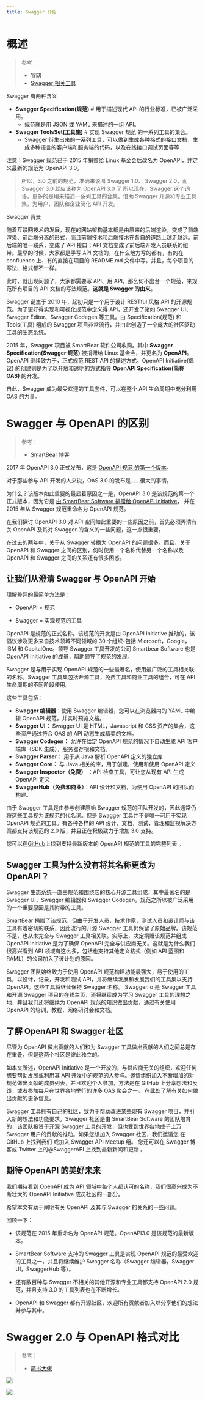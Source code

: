 ```yaml
---
title: Swagger 介绍
---
```


# 概述

> 参考：
> 
> - [官网](https://swagger.io/)
> - [Swagger 相关工具](https://swagger.io/tools/open-source/open-source-integrations/)

Swagger 有两种含义

- **Swagger Specification(规范)** # 用于描述现代 API 的行业标准，已被广泛采用。
  - 规范就是用 JSON 或 YAML 来描述的一组 API。
- **Swagger ToolsSet(工具集)** # 实现 Swagger 规范 的一系列工具的集合。
  - Swagger 衍生出来的一系列工具，可以做到生成各种格式的接口文档，生成多种语言的客户端和服务端的代码，以及在线接口调试页面等等

注意：Swagger 规范已于 2015 年捐赠给 Linux 基金会后改名为 OpenAPI，并定义最新的规范为 OpenAPI 3.0。

> 所以，3.0 之前的规范，准确来说叫 Swagger 1.0、 Swagger 2.0，而 Swagger 3.0 就应该称为 OpenAPI 3.0 了
> 所以现在，Swagger 这个词语，更多的是用来描述一系列工具的合集。借助 Swagger 开源和专业工具集，为用户，团队和企业简化 API 开发。

Swagger 背景

随着互联网技术的发展，现在的网站架构基本都是由原来的后端渲染，变成了前端渲染、前后端分离的形式，而且前端技术和后端技术在各自的道路上越走越远。前后端的唯一联系，变成了 API 接口；API 文档变成了前后端开发人员联系的纽带。最早的时候，大家都是手写 API 文档的，在什么地方写的都有，有的在 confluence 上、有的直接在项目的 README.md 文件中写。并且，每个项目的写法、格式都不一样。

此时，就出现问题了，大家都需要写 API、用 API，那么何不出台一个规范，来规范所有项目的 API 文档的写法规范。**这就是 Swagger 的由来**。

Swagger 诞生于 2010 年，起初只是一个用于设计 RESTful 风格 API 的开源规范。为了更好得实现和可视化规范中定义得 API，还开发了诸如 Swagger UI、Swagger Editor、Swagger Codegen 等工具。由 Specification(规范) 和 Tools(工具) 组成的 Swagger 项目非常流行，并由此创造了一个庞大的社区驱动工具的生态系统。

2015 年，Swagger 项目被 SmartBear 软件公司收购。其中 **Swagger Specification(Swagger 规范)** 被捐赠给 Linux 基金会，并更名为 **OpenAPI**。OpenAPI 继续致力于，正式规范 REST API 的描述方式。OpenAPI Initiative(倡议) 的创建则是为了以开放和透明的方式指导 **OpenAPI Specification(简称 OAS)** 的开发。

自此，Swagger 成为最受欢迎的工具套件，可以在整个 API 生命周期中充分利用 OAS 的力量。

# Swagger 与 OpenAPI 的区别

> 参考：
> 
> - [SmartBear 博客](https://smartbear.com/blog/what-is-the-difference-between-swagger-and-openapi/)

2017 年 OpenAPI 3.0 正式发布，这是 [OpenAPI 规范 的第一个版本](https://www.openapis.org/blog/2017/07/26/the-oai-announces-the-openapi-specification-3-0-0)。

对于那些参与 API 开发的人来说，OAS 3.0 的发布是……很大的事情。

为什么？该版本如此重要的最显着原因之一是，OpenAPI 3.0 是该规范的第一个正式版本，因为它是 [由 SmartBear Software 捐赠给 OpenAPI Initiative](https://smartbear.com/news/news-releases/smartbear-launches-open-api-initiative-with-key-in/)， 并在 2015 年从 Swagger 规范重命名为 OpenAPI 规范。

在我们探讨 OpenAPI 3.0 对 API 空间如此重要的一些原因之前，首先必须弄清有关 OpenAPI 及其对 Swagger 的含义的一些问题，这一点很重要。

在过去的两年中，关于从 Swagger 转换为 OpenAPI 的问题很多。而且，关于 OpenAPI 和 Swagger 之间的区别，何时使用一个名称代替另一个名称以及 OpenAPI 和 Swagger 之间的关系还有很多困惑。

## 让我们从澄清 Swagger 与 OpenAPI 开始

理解差异的最简单方法是：

- OpenAPI = 规范

- Swagger = 实现规范的工具

OpenAPI 是规范的正式名称。该规范的开发是由 OpenAPI Initiative 推动的，该倡议涉及更多来自技术领域不同领域的 30 个组织-包括 Microsoft，Google，IBM 和 CapitalOne。领导 Swagger 工具开发的公司 Smartbear Software 也是 OpenAPI Initiative 的成员，帮助领导了规范的发展。

Swagger 是与用于实现 OpenAPI 规范的一些最著名，使用最广泛的工具相关联的名称。Swagger 工具集包括开源工具，免费工具和商业工具的组合，可在 API 生命周期的不同阶段使用。

这些工具包括：

- **Swagger 编辑器**：使用 Swagger 编辑器，您可以在浏览器内的 YAML 中编辑 OpenAPI 规范，并实时预览文档。
- **Swagger UI：** Swagger UI 是 HTML，Javascript 和 CSS 资产的集合，这些资产通过符合 OAS 的 API 动态生成精美的文档。
- **Swagger Codegen：** 允许在给定 OpenAPI 规范的情况下自动生成 API 客户端库（SDK 生成），服务器存根和文档。
- **Swagger Parser：** 用于从 Java 解析 OpenAPI 定义的独立库
- **Swagger Core：** 与 Java 相关的库，用于创建，使用和使用 OpenAPI 定义
- **Swagger Inspector（免费）** ：API 检查工具，可让您从现有 API 生成 OpenAPI 定义
- **SwaggerHub（免费和商业）**：API 设计和文档，为使用 OpenAPI 的团队而构建。

由于 Swagger 工具是由参与创建原始 Swagger 规范的团队开发的，因此通常仍将这些工具视为该规范的代名词。但是 Swagger 工具并不是唯一可用于实现 OpenAPI 规范的工具。有各种各样的 API 设计，文档，测试，管理和监视解决方案都支持该规范的 2.0 版，并且正在积极致力于增加 3.0 支持。

您可以在[GitHub](https://github.com/OAI/OpenAPI-Specification/blob/master/IMPLEMENTATIONS.md)上找到支持最新版本的 OpenAPI 规范的工具的完整列表 。

## Swagger 工具为什么没有将其名称更改为 OpenAPI？

Swagger 生态系统一直由规范和围绕它的核心开源工具组成，其中最著名的是 Swagger UI，Swagger 编辑器和 Swagger Codegen。规范之所以被广泛采用的一个重要原因是其附带的工具。

SmartBear 捐赠了该规范，但由于开发人员，技术作家，测试人员和设计师与该工具有着密切的联系，因此流行的开源 Swagger 工具仍保留了原始品牌。该规范不是，也从未完全与 Swagger 工具相关联。实际上，决定捐赠该规范并组成 OpenAPI Initiative 是为了确保 OpenAPI 完全与供应商无关。这就是为什么我们很高兴看到 API 领域有这么多，包括也支持其他定义格式（例如 API 蓝图和 RAML）的公司加入了该计划的原因。

Swagger 团队始终致力于使用 OpenAPI 规范构建功能最强大，易于使用的工具，以设计，记录，开发和测试 API，并将继续发展和发展我们的工具集以支持 OpenAPI。这些工具将继续保持 Swagger 名称。 Swagger.io 是 Swagger 工具和开源 Swagger 项目的在线主页，还将继续成为学习 Swagger 工具的理想之地，并且我们还将继续为 OpenAPI 规范的知识做出贡献，通过有关使用 OpenAPI 的培训，教程，网络研讨会和文档。

## 了解 OpenAPI 和 Swagger 社区

尽管为 OpenAPI 做出贡献的人们和为 Swagger 工具做出贡献的人们之间总是存在重叠，但是这两个社区是彼此独立的。

如本文所述，OpenAPI Initiative 是一个开放的，与供应商无关的组织，欢迎任何想要帮助发展或利用其 API 开发中的规范的人参与。邀请组织加入不断增加的对规范做出贡献的成员列表，并且欢迎个人参加，方法是在 GitHub 上分享想法和反馈，或者参加每月在世界各地举行的许多 OAS 聚会之一。 在此处了解有关如何做出贡献的更多信息。

Swagger 工具拥有自己的社区，致力于帮助改进某些现有 Swagger 项目，并引入新的想法和功能要求。Swagger 社区是由 SmartBear Software 的团队培育的，该团队投资于开源 Swagger 工具的开发，但也受到世界各地成千上万 Swagger 用户的贡献的推动。如果您想加入 Swagger 社区，我们邀请您 在 GitHub 上找到我们 或加入 Swagger API Meetup 组。 您还可以在 Swagger 博客或 Twitter 上的@SwaggerAPI 上找到最新新闻和更新 。

## 期待 OpenAPI 的美好未来

我们期待看到 OpenAPI 成为 API 领域中每个人都认可的名称，我们很高兴成为不断壮大的 OpenAPI Initiative 成员社区的一部分。

希望本文有助于阐明有关 OpenAPI 及其与 Swagger 的关系的一些问题。

回顾一下：

- 该规范在 2015 年重命名为 OpenAPI 规范。OpenAPI3.0 是该规范的最新版本。

- SmartBear Software 支持的 Swagger 工具是实现 OpenAPI 规范的最受欢迎的工具之一，并且将继续维护 Swagger 名称（Swagger 编辑器，Swagger UI，SwaggerHub 等）。

- 还有数百种与 Swagger 不相关的其他开源和专业工具都支持 OpenAPI 2.0 规范，并且支持 3.0 的工具列表也在不断增长。

- OpenAPI 和 Swagger 都有开源社区，欢迎所有贡献者加入以分享他们的想法并参与其中。

# Swagger 2.0 与 OpenAPI 格式对比

> 参考：
> 
> - [简书大佬](https://www.jianshu.com/p/879baf1cff07)

![](https://notes-learning.oss-cn-beijing.aliyuncs.com/xxryy5/1616163614015-5221ca71-70a5-495b-a656-b5bc9a0122ec.png)

![](https://notes-learning.oss-cn-beijing.aliyuncs.com/xxryy5/1616163614002-f8ab633b-9c2b-42c9-acf2-f9cdd34bf2b1.png)
